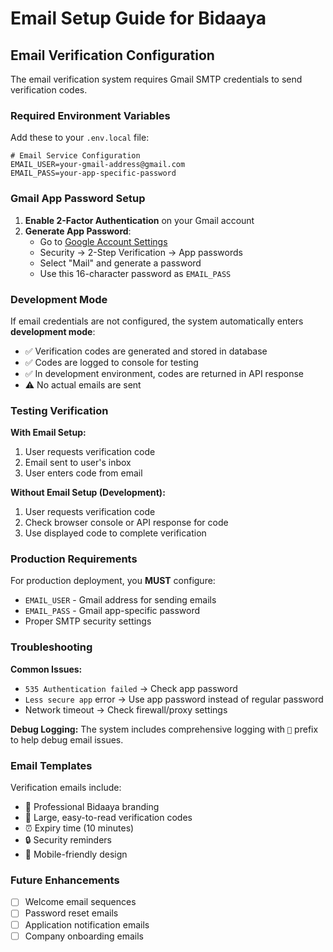 # Email Setup Guide for Bidaaya

## Email Verification Configuration

The email verification system requires Gmail SMTP credentials to send verification codes.

### Required Environment Variables

Add these to your `.env.local` file:

```env
# Email Service Configuration
EMAIL_USER=your-gmail-address@gmail.com
EMAIL_PASS=your-app-specific-password
```

### Gmail App Password Setup

1. **Enable 2-Factor Authentication** on your Gmail account
2. **Generate App Password**:
   - Go to [Google Account Settings](https://myaccount.google.com/)
   - Security → 2-Step Verification → App passwords
   - Select "Mail" and generate a password
   - Use this 16-character password as `EMAIL_PASS`

### Development Mode

If email credentials are not configured, the system automatically enters **development mode**:

- ✅ Verification codes are generated and stored in database
- ✅ Codes are logged to console for testing
- ✅ In development environment, codes are returned in API response
- ⚠️ No actual emails are sent

### Testing Verification

**With Email Setup:**
1. User requests verification code
2. Email sent to user's inbox
3. User enters code from email

**Without Email Setup (Development):**
1. User requests verification code
2. Check browser console or API response for code
3. Use displayed code to complete verification

### Production Requirements

For production deployment, you **MUST** configure:
- `EMAIL_USER` - Gmail address for sending emails
- `EMAIL_PASS` - Gmail app-specific password
- Proper SMTP security settings

### Troubleshooting

**Common Issues:**
- `535 Authentication failed` → Check app password
- `Less secure app` error → Use app password instead of regular password
- Network timeout → Check firewall/proxy settings

**Debug Logging:**
The system includes comprehensive logging with `📧` prefix to help debug email issues.

### Email Templates

Verification emails include:
- 🎨 Professional Bidaaya branding
- 🔢 Large, easy-to-read verification codes
- ⏰ Expiry time (10 minutes)
- 🔒 Security reminders
- 📱 Mobile-friendly design

### Future Enhancements

- [ ] Welcome email sequences
- [ ] Password reset emails
- [ ] Application notification emails
- [ ] Company onboarding emails 